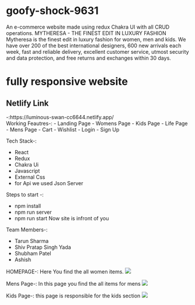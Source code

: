 # goofy-shock-9631
An e-commerce website made using redux Chakra UI with all CRUD operations.
MYTHERESA - THE FINEST EDIT IN LUXURY FASHION
Mytheresa is the finest edit in luxury fashion for women, men and kids. We have over 200 of the best international designers, 600 new arrivals each week, fast and reliable delivery, excellent customer service, utmost security and data protection, and free returns and exchanges within 30 days.
 <h1>fully responsive website</h1>
 <h2>Netlify Link</h2>-:https://luminous-swan-cc6644.netlify.app/<br/>
Working Feautres-:
- Landing Page
- Womens Page
- Kids Page
- Life Page
- Mens Page
- Cart
- Wishlist
- Login
- Sign Up

Tech Stack-:
- React
- Redux
- Chakra Ui
- Javascript
- External Css
- for Api we used Json Server

Steps to start -:
- npm install 
- npm run server
- npm run start
Now site is infront of you

Team Members-:
- Tarun Sharma
- Shiv Pratap Singh Yada
- Shubham Patel
- Ashish 

HOMEPAGE-:
Here You find the all women items.
<img src="https://img.mytheresa.com/media/static/raw/cms/l/WW_HP_2022_CW50/NEW_BIG/CW50_WW_HP_DESK_BIG_2x_20221213114037.jpg?imwidth=1180&imdensity=1"/>

Mens Page-:
In this page you find the all items for mens
<img src="https://img.mytheresa.com/media/static/raw/cms/l/MW_HP_2022_CW51/BIG1/BIG_DESKTOP_2X_20221216132342.jpg?imwidth=1180&imdensity=1"/>

Kids Page-:
this page is responsible for the kids section
<img src="https://img.mytheresa.com/media/static/raw/cms/l/KW_FO_2022_December/Kids_Homepage_Festive_BigSplit_GIRL_DSK_2x_20221130170827.jpg?imwidth=1180&imdensity=1"/>

